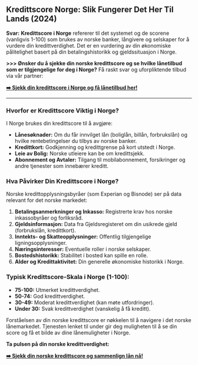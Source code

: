## Kredittscore Norge: Slik Fungerer Det Her Til Lands (2024)

**Svar:** **Kredittscore i Norge** refererer til det systemet og de scorene (vanligvis 1-100) som brukes av norske banker, långivere og selskaper for å vurdere din kredittverdighet. Det er en vurdering av din økonomiske pålitelighet basert på din betalingshistorikk og gjeldssituasjon i Norge.

**>>> Ønsker du å sjekke din norske kredittscore og se hvilke lånetilbud som er tilgjengelige for deg i Norge?**
Få raskt svar og uforpliktende tilbud via vår partner:

**[➡️ Sjekk din kredittscore i Norge og få lånetilbud her!](https://adtr.co/oeswcz)**

---

### Hvorfor er Kredittscore Viktig i Norge?

I Norge brukes din kredittscore til å avgjøre:

*   **Lånesøknader:** Om du får innvilget lån (boliglån, billån, forbrukslån) og hvilke rentebetingelser du tilbys av norske banker.
*   **Kredittkort:** Godkjenning og kredittgrense på kort utstedt i Norge.
*   **Leie av Bolig:** Norske utleiere kan be om kredittsjekk.
*   **Abonnement og Avtaler:** Tilgang til mobilabonnement, forsikringer og andre tjenester som innebærer kreditt.

### Hva Påvirker Din Kredittscore i Norge?

Norske kredittopplysningsbyråer (som Experian og Bisnode) ser på data relevant for det norske markedet:

1.  **Betalingsanmerkninger og Inkasso:** Registrerte krav hos norske inkassobyråer og forliksråd.
2.  **Gjeldsinformasjon:** Data fra Gjeldsregisteret om din usikrede gjeld (forbrukslån, kredittkort).
3.  **Inntekts- og Skatteopplysninger:** Offentlig tilgjengelige ligningsopplysninger.
4.  **Næringsinteresser:** Eventuelle roller i norske selskaper.
5.  **Bostedshistorikk:** Stabilitet i bosted kan spille en rolle.
6.  **Alder og Kredittaktivitet:** Din generelle økonomiske historikk i Norge.

### Typisk Kredittscore-Skala i Norge (1-100):

*   **75-100:** Utmerket kredittverdighet.
*   **50-74:** God kredittverdighet.
*   **30-49:** Moderat kredittverdighet (kan møte utfordringer).
*   **Under 30:** Svak kredittverdighet (vanskelig å få kreditt).

Forståelsen av din norske kredittscore er nøkkelen til å navigere i det norske lånemarkedet. Tjenesten lenket til under gir deg muligheten til å se din score og få et bilde av dine lånemuligheter i Norge.

**Ta pulsen på din norske kredittverdighet:**

**[➡️ Sjekk din norske kredittscore og sammenlign lån nå!](https://adtr.co/oeswcz)**
